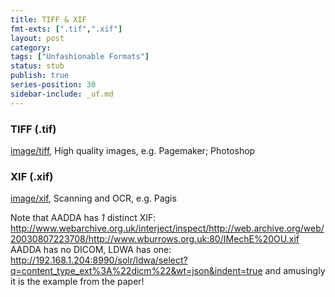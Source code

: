 ```yaml
---
title: TIFF & XIF
fmt-exts: [".tif",".xif"]
layout: post
category:
tags: ["Unfashionable Formats"]
status: stub
publish: true
series-position: 30
sidebar-include: _uf.md
---
```



### TIFF (.tif) ###

[image/tiff](mimeExamples/features.tif), High quality images, e.g. Pagemaker; Photoshop

### XIF (.xif) ###

[image/xif](mimeExamples/dragonFly.xif), Scanning and OCR, e.g. Pagis

Note that AADDA has *1* distinct XIF: http://www.webarchive.org.uk/interject/inspect/http://web.archive.org/web/20030807223708/http://www.wburrows.org.uk:80/IMechE%20OU.xif
AADDA has no DICOM, LDWA has one: http://192.168.1.204:8990/solr/ldwa/select?q=content_type_ext%3A%22dicm%22&wt=json&indent=true and amusingly it is the example from the paper!

